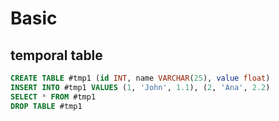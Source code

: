 # Basic

## temporal table 
```sql
CREATE TABLE #tmp1 (id INT, name VARCHAR(25), value float)  
INSERT INTO #tmp1 VALUES (1, 'John', 1.1), (2, 'Ana', 2.2) 
SELECT * FROM #tmp1
DROP TABLE #tmp1
```
